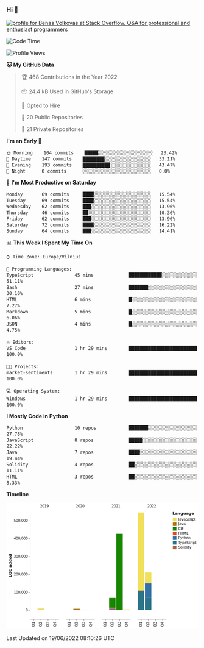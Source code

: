 ### Hi 👋
<a href="https://stackoverflow.com/users/14954249/benas-volkovas"><img src="https://stackoverflow.com/users/flair/14954249.png?theme=dark" width="208" height="58" alt="profile for Benas Volkovas at Stack Overflow, Q&amp;A for professional and enthusiast programmers" title="profile for Benas Volkovas at Stack Overflow, Q&amp;A for professional and enthusiast programmers"></a>

<!--START_SECTION:waka-->
![Code Time](http://img.shields.io/badge/Code%20Time-729%20hrs%2032%20mins-blue)

![Profile Views](http://img.shields.io/badge/Profile%20Views-0-blue)

**🐱 My GitHub Data** 

> 🏆 468 Contributions in the Year 2022
 > 
> 📦 24.4 kB Used in GitHub's Storage 
 > 
> 💼 Opted to Hire
 > 
> 📜 20 Public Repositories 
 > 
> 🔑 21 Private Repositories  
 > 
**I'm an Early 🐤** 

```text
🌞 Morning    104 commits    █████░░░░░░░░░░░░░░░░░░░░   23.42% 
🌆 Daytime    147 commits    ████████░░░░░░░░░░░░░░░░░   33.11% 
🌃 Evening    193 commits    ██████████░░░░░░░░░░░░░░░   43.47% 
🌙 Night      0 commits      ░░░░░░░░░░░░░░░░░░░░░░░░░   0.0%

```
📅 **I'm Most Productive on Saturday** 

```text
Monday       69 commits     ████░░░░░░░░░░░░░░░░░░░░░   15.54% 
Tuesday      69 commits     ████░░░░░░░░░░░░░░░░░░░░░   15.54% 
Wednesday    62 commits     ███░░░░░░░░░░░░░░░░░░░░░░   13.96% 
Thursday     46 commits     ██░░░░░░░░░░░░░░░░░░░░░░░   10.36% 
Friday       62 commits     ███░░░░░░░░░░░░░░░░░░░░░░   13.96% 
Saturday     72 commits     ████░░░░░░░░░░░░░░░░░░░░░   16.22% 
Sunday       64 commits     ███░░░░░░░░░░░░░░░░░░░░░░   14.41%

```


📊 **This Week I Spent My Time On** 

```text
⌚︎ Time Zone: Europe/Vilnius

💬 Programming Languages: 
TypeScript               45 mins             ████████████░░░░░░░░░░░░░   51.11% 
Bash                     27 mins             ███████░░░░░░░░░░░░░░░░░░   30.16% 
HTML                     6 mins              █░░░░░░░░░░░░░░░░░░░░░░░░   7.27% 
Markdown                 5 mins              █░░░░░░░░░░░░░░░░░░░░░░░░   6.06% 
JSON                     4 mins              █░░░░░░░░░░░░░░░░░░░░░░░░   4.75%

🔥 Editors: 
VS Code                  1 hr 29 mins        █████████████████████████   100.0%

🐱‍💻 Projects: 
market-sentiments        1 hr 29 mins        █████████████████████████   100.0%

💻 Operating System: 
Windows                  1 hr 29 mins        █████████████████████████   100.0%

```

**I Mostly Code in Python** 

```text
Python                   10 repos            ███████░░░░░░░░░░░░░░░░░░   27.78% 
JavaScript               8 repos             █████░░░░░░░░░░░░░░░░░░░░   22.22% 
Java                     7 repos             ████░░░░░░░░░░░░░░░░░░░░░   19.44% 
Solidity                 4 repos             ██░░░░░░░░░░░░░░░░░░░░░░░   11.11% 
HTML                     3 repos             ██░░░░░░░░░░░░░░░░░░░░░░░   8.33%

```


**Timeline**

![Chart not found](https://raw.githubusercontent.com/BenasVolkovas/BenasVolkovas/main/charts/bar_graph.png) 


 Last Updated on 19/06/2022 08:10:26 UTC
<!--END_SECTION:waka-->
